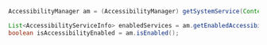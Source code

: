 

```java
AccessibilityManager am = (AccessibilityManager) getSystemService(Context.ACCESSIBILITY_SERVICE);

List<AccessibilityServiceInfo> enabledServices = am.getEnabledAccessibilityServiceList(AccessibilityServiceInfo.FEEDBACK_SPOKEN);
boolean isAccessibilityEnabled = am.isEnabled();
 ```
<!--stackedit_data:
eyJoaXN0b3J5IjpbMjAxMzgzMzUwOF19
-->